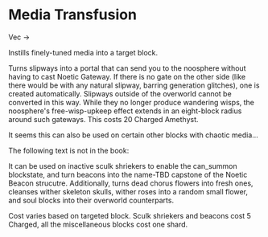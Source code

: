 # Media Transfusion
Vec ->

Instills finely-tuned media into a target block.

Turns slipways into a portal that can send you to the noosphere without having to cast Noetic Gateway. If there is no gate on the other side (like there would be with any natural slipway, barring generation glitches), one is created automatically. Slipways outside of the overworld cannot be converted in this way. While they no longer produce wandering wisps, the noosphere's free-wisp-upkeep effect extends in an eight-block radius around such gateways. This costs 20 Charged Amethyst.

It seems this can also be used on certain other blocks with chaotic media...

The following text is not in the book:

It can be used on inactive sculk shriekers to enable the can_summon blockstate, and turn beacons into the name-TBD capstone of the Noetic Beacon strucutre. Additionally, turns dead chorus flowers into fresh ones, cleanses wither skeleton skulls, wither roses into a random small flower, and soul blocks into their overworld counterparts.

Cost varies based on targeted block. Sculk shriekers and beacons cost 5 Charged, all the miscellaneous blocks cost one shard.
